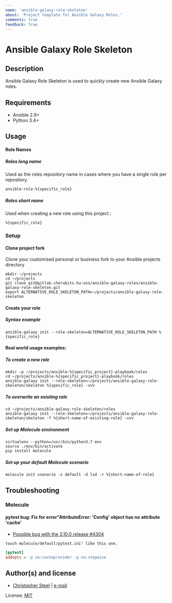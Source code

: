 ```yaml
---
name: 'ansible-galaxy-role-skeleton'
about: 'Project template for Ansible Galaxy Roles.'
comments: true
feedback: true
---
```


# Ansible Galaxy Role Skeleton

## Description

Ansible Galaxy Role Skeleton is used to quickly create new Ansible Galaxy roles.

## Requirements

- Ansible 2.9+
- Python 3.4+

## Usage

#### Role Names

##### Roles long name

Used as the roles repository name in cases where you have a single role per repository.

```shell
ansible-role-%{specific_role}
```

##### Roles short name

Used when creating a new role using this project.:

```shell
%{specific_role}
```

### Setup

#### Clone project fork

Clone your customised personal or business fork to your Ansible projects directory

```shell
mkdir ~/projects
cd ~/projects
git clone git@gitlab.cherubits.hu:oss/ansible-galaxy-roles/ansible-galaxy-role-skeleton.git
export ALTERNATIVE_ROLE_SKELETON_PATH=~/projects/ansible-galaxy-role-skeleton
```

#### Create your role

##### Syntax example

```shell
ansible-galaxy init --role-skeleton=ALTERNATIVE_ROLE_SKELETON_PATH %{specific_role}
```

#### Real world usage examples:

##### To create a new role

```shell
mkdir -p ~/projects/ansible-%{specific_project}-playbook/roles
cd ~/projects/ansible-%{specific_project}-playbook/roles
ansible-galaxy init --role-skeleton=~/projects/ansible-galaxy-role-skeleton/skeleton %{specific_role} -vvv
```

##### To overwrite an existing role

```shell
cd ~/projects/ansible-galaxy-role-skeleton/roles
ansible-galaxy init --role-skeleton=~/projects/ansible-galaxy-role-skeleton/skeleton -f %{short-name-of-existing-role} -vvv
```

##### Set up Molecule environment

```shell script
virtualenv --python=/usr/bin/python3.7 env
source ./env/bin/activate
pip install molecule
```

##### Set up your default Molecule scenario

```shell
molecule init scenario -s default -d lxd -r %{short-name-of-role}
```

## Troubleshooting

### Molecule

#### pytest bug: Fix for error"AttributeError: 'Config' object has no attribute 'cache'

* [Possible bug with the 3.10.0 release #4304](https://github.com/pytest-dev/pytest/issues/4304)

```shell
touch molecule/default/pytest.ini" like this one.
```

```ini
[pytest]
addopts = -p no:cacheprovider -p no:stepwise
```

## Author(s) and license

- [Christopher Steel](http://mcin-cnim.ca/) | [e-mail](mailto:christopher.steel@mcgill.ca)

License: [MIT](https://tldrlegal.com/license/mit-license)

